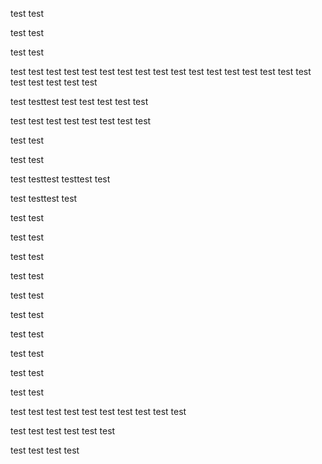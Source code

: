 test
test


test
test




test
test



test
test
test
test
test
test
test
test
test
test
test
test
test
test
test
test
test
test
test
test
test
test

test
testtest
test
test
test
test
test

test
test
test
test
test
test
test
test


test
test





test
test

test
testtest
testtest
test

test
testtest
test




test
test






test
test



test
test



test
test



test
test




test
test



test
test




test
test



test
test

test
test

test
test
test
test
test
test
test
test
test
test

test
test
test
test
test
test


test
test
test
test

